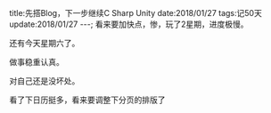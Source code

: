 title:先搭Blog，下一步继续C Sharp Unity
date:2018/01/27
tags:记50天
update:2018/01/27
---;
看来要加快点，惨，玩了2星期，进度极慢。

还有今天星期六了。

做事稳重认真。

对自己还是没坏处。

看了下日历挺多，看来要调整下分页的排版了
